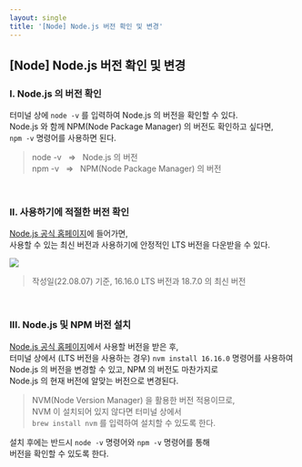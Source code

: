 ```yaml
---
layout: single
title: '[Node] Node.js 버전 확인 및 변경'
---
```


## [Node] Node.js 버전 확인 및 변경

### I. Node.js 의 버전 확인

터미널 상에 `node -v` 를 입력하여 Node.js 의 버전을 확인할 수 있다. <br/>
Node.js 와 함께 NPM(Node Package Manager) 의 버전도 확인하고 싶다면, <br/> `npm -v` 명령어를 사용하면 된다.

> node -v &nbsp; ⇒ &nbsp; Node.js 의 버전 <br/>
> npm -v &nbsp; ⇒ &nbsp; NPM(Node Package Manager) 의 버전

<br/>

### II. 사용하기에 적절한 버전 확인

[Node.js 공식 홈페이지](https://nodejs.org/ko/)에 들어가면, <br/> 사용할 수 있는 최신 버전과 사용하기에 안정적인 LTS 버전을 다운받을 수 있다. <br/>

<img src="https://cdn.discordapp.com/attachments/890401766724751370/1005798385598603325/2022-08-07_8.09.18.png">

> 작성일(22.08.07) 기준, 16.16.0 LTS 버전과 18.7.0 의 최신 버전

<br/>

### III. Node.js 및 NPM 버전 설치

[Node.js 공식 홈페이지](https://nodejs.org/ko/)에서 사용할 버전을 받은 후, <br/> 터미널 상에서 (LTS 버전을 사용하는 경우) `nvm install 16.16.0` 명령어를 사용하여 <br/> Node.js 의 버전을 변경할 수 있고, NPM 의 버전도 마찬가지로 <br/> Node.js 의 현재 버전에 알맞는 버전으로 변경된다.

> NVM(Node Version Manager) 을 활용한 버전 적용이므로, <br/>
> NVM 이 설치되어 있지 않다면 터미널 상에서 <br/>
> `brew install nvm` 를 입력하여 설치할 수 있도록 한다.

설치 후에는 반드시 `node -v` 명령어와 `npm -v` 명령어를 통해 <br/> 버전을 확인할 수 있도록 한다.
